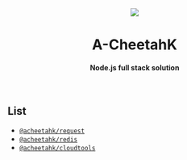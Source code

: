 <div align="center">
  <img src="https://s1.ax1x.com/2020/10/15/0TVTBT.gif">
  <h1>A-CheetahK</h1>
  <h4>Node.js full stack solution</h4>
</div>

<br>

## List

- [`@acheetahk/request`](https://github.com/A-CheetahK/acheetahk/tree/master/packages/request)
- [`@acheetahk/redis`](https://github.com/A-CheetahK/acheetahk/tree/master/packages/redis)
- [`@acheetahk/cloudtools`](https://github.com/A-CheetahK/acheetahk/tree/master/packages/cloudtools)
